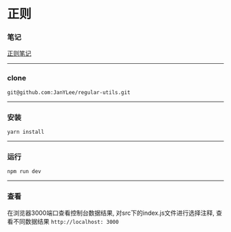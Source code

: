 # 正则
### 笔记
[正则笔记](https://www.yuque.com/tokido/re9r4b)

---

### clone
`git@github.com:JanYLee/regular-utils.git`

---
### 安装
`yarn install`

---
### 运行
`npm run dev`

---
### 查看
在浏览器3000端口查看控制台数据结果, 对src下的index.js文件进行选择注释, 查看不同数据结果
`http://localhost: 3000`